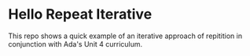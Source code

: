 # Hello Repeat Iterative

This repo shows a quick example of an iterative approach of repitition in conjunction with Ada's Unit 4 curriculum.